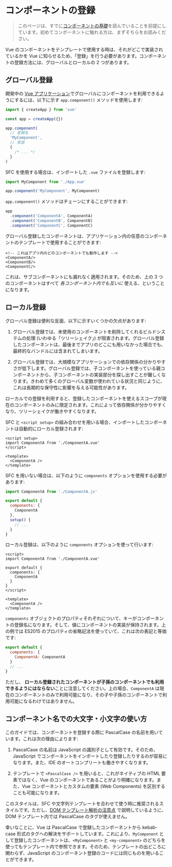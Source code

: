 # コンポーネントの登録

<VueSchoolLink href="https://vueschool.io/lessons/vue-3-global-vs-local-vue-components" title="コンポーネントの登録について学ぶ Vue.js の無料レッスン"/>

> このページは、すでに[コンポーネントの基礎](/guide/essentials/component-basics)を読んでいることを前提にしています。初めてコンポーネントに触れる方は、まずそちらをお読みください。

Vue のコンポーネントをテンプレートで使用する時は、それがどこで実装されているかを Vue に知らせるため、「登録」を行う必要があります。コンポーネントの登録方法には、グローバルとローカルの 2 つがあります。

## グローバル登録

開発中の [Vue アプリケーション](/guide/essentials/application.html)でグローバルにコンポーネントを利用できるようにするには、以下に示す `app.component()` メソッドを使用します:

```js
import { createApp } from 'vue'

const app = createApp({})

app.component(
  // 登録名
  'MyComponent',
  // 実装
  {
    /* ... */
  }
)
```

SFC を使用する場合は、インポートした `.vue` ファイルを登録します:

```js
import MyComponent from './App.vue'

app.component('MyComponent', MyComponent)
```

`app.component()` メソッドはチェーンにすることができます:

```js
app
  .component('ComponentA', ComponentA)
  .component('ComponentB', ComponentB)
  .component('ComponentC', ComponentC)
```

グローバル登録したコンポーネントは、アプリケーション内の任意のコンポーネントのテンプレートで使用することができます:

```vue-html
<!-- これはアプリ内のどのコンポーネントでも動作します -->
<ComponentA/>
<ComponentB/>
<ComponentC/>
```

これは、サブコンポーネントにも漏れなく適用されます。そのため、上の 3 つのコンポーネントはすべて _各コンポーネント内でも互いに_ 使える、ということになります。

## ローカル登録

グローバル登録は便利な反面、以下に示すいくつかの欠点があります:

1. グローバル登録では、未使用のコンポーネントを削除してくれるビルドシステムの処理 (いわゆる「ツリーシェイク」) が阻害されます。グローバル登録したコンポーネントは、最後までアプリのどこにも用いなかった場合でも、最終的なバンドルには含まれてしまいます。

2. グローバル登録では、大規模なアプリケーションでの依存関係の分かりやすさが低下します。グローバル登録では、子コンポーネントを使っている親コンポーネントから、子コンポーネントの実装部分を探し出すことが難しくなります。きわめて多くのグローバル変数が使われている状況と同じように、これは長期的な保守性に影響を与える可能性があります。

ローカルでの登録を利用すると、登録したコンポーネントを使えるスコープが現在のコンポーネントのみに限定されます。これによって依存関係が分かりやすくなり、ツリーシェイクが働きやすくなります。

<div class="composition-api">

SFC と `<script setup>` の組み合わせを用いる場合、インポートしたコンポーネントは自動的にローカル登録されます:

```vue
<script setup>
import ComponentA from './ComponentA.vue'
</script>

<template>
  <ComponentA />
</template>
```

SFC を用いない場合は、以下のように `components` オプションを使用する必要があります:

```js
import ComponentA from './ComponentA.js'

export default {
  components: {
    ComponentA
  },
  setup() {
    // ...
  }
}
```

</div>
<div class="options-api">

ローカル登録は、以下のように `components` オプションを使って行います:

```vue
<script>
import ComponentA from './ComponentA.vue'

export default {
  components: {
    ComponentA
  }
}
</script>

<template>
  <ComponentA />
</template>
```

</div>

`components` オブジェクトのプロパティそれぞれについて、キーがコンポーネントの登録名になります。そして、値にコンポーネントの実装が保持されます。上の例では ES2015 のプロパティの省略記法を使っていて、これは次の表記と等価です:

```js
export default {
  components: {
    ComponentA: ComponentA
  }
  // ...
}
```

ただし、 **ローカル登録されたコンポーネントが子孫のコンポーネントでも利用できるようにはならない**ことに注意してください。上の場合、`ComponentA` は現在のコンポーネントのみで利用可能になり、その子や子孫のコンポーネントで利用可能になるわけではありません。

## コンポーネント名での大文字・小文字の使い方

このガイドでは、コンポーネントを登録する際に PascalCase の名前を用いています。これは次の理由によります:

1. PascalCase の名前は JavaScript の識別子として有効です。そのため、JavaScript でコンポーネントをインポートしたり登録したりするのが容易になります。また、IDE のオートコンプリートも働きやすくなります。

2. テンプレートで `<PascalCase />` を用いると、これがネイティブの HTML 要素ではなく、Vue のコンポーネントであることがより明確になります。また、Vue コンポーネントとカスタムの要素 (Web Components) を区別することも可能になります。

このスタイルは、SFC や文字列テンプレートを合わせて使う時に推奨されるスタイルです。ただし、[DOM テンプレート解析の注意点](/guide/essentials/component-basics.html#dom-template-parsing-caveats) で説明しているように、DOM テンプレート内では PascalCase のタグが使えません。

幸いなことに、Vue は PascalCase で登録したコンポーネントから kebab-case 形式のタグへの解決をサポートしています。これにより、`MyComponent` として登録したコンポーネントは、`<MyComponent>` と `<my-component>` のどちらを使ってもテンプレート内で参照できます。そのため、テンプレートの出どころに関わらず、JavaScript のコンポーネント登録のコードには同じものを用いることができます。
